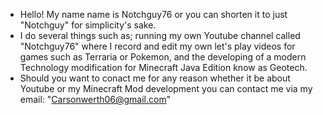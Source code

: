 - Hello! My name name is Notchguy76 or you can shorten it to just "Notchguy" for simplicity's sake.
- I do several things such as; running my own Youtube channel called "Notchguy76" where I record and edit my own let's play videos for games such as Terraria or Pokemon, and the developing of a modern Technology modification for Minecraft Java Edition know as Geotech.
- Should you want to conact me for any reason whether it be about Youtube or my Minecraft Mod development you can contact me via my email: "Carsonwerth06@gmail.com"
